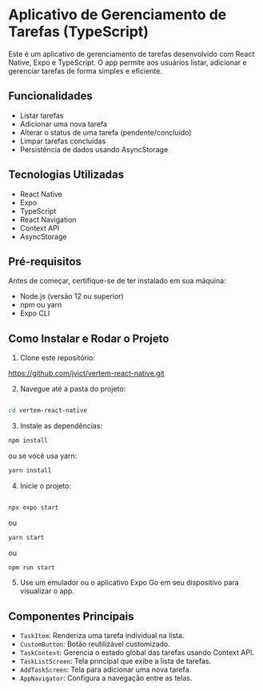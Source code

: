 # Aplicativo de Gerenciamento de Tarefas (TypeScript)

Este é um aplicativo de gerenciamento de tarefas desenvolvido com React Native, Expo e TypeScript. O app permite aos usuários listar, adicionar e gerenciar tarefas de forma simples e eficiente.

## Funcionalidades

- Listar tarefas
- Adicionar uma nova tarefa
- Alterar o status de uma tarefa (pendente/concluído)
- Limpar tarefas concluídas
- Persistência de dados usando AsyncStorage

## Tecnologias Utilizadas

- React Native
- Expo
- TypeScript
- React Navigation
- Context API
- AsyncStorage

## Pré-requisitos

Antes de começar, certifique-se de ter instalado em sua máquina:
- Node.js (versão 12 ou superior)
- npm ou yarn
- Expo CLI

## Como Instalar e Rodar o Projeto

1. Clone este repositório:

https://github.com/jvict/vertem-react-native.git

2. Navegue até a pasta do projeto:

```bash

cd vertem-react-native
```


3. Instale as dependências:

```bash
npm install
```
ou se você usa yarn:

```bash
yarn install
```

4. Inicie o projeto:

```bash

npx expo start 

```
ou 

```bash
yarn start

```
ou

```bash
npm run start

```


5. Use um emulador ou o aplicativo Expo Go em seu dispositivo para visualizar o app.


## Componentes Principais

- `TaskItem`: Renderiza uma tarefa individual na lista.
- `CustomButton`: Botão reutilizável customizado.
- `TaskContext`: Gerencia o estado global das tarefas usando Context API.
- `TaskListScreen`: Tela principal que exibe a lista de tarefas.
- `AddTaskScreen`: Tela para adicionar uma nova tarefa.
- `AppNavigator`: Configura a navegação entre as telas.